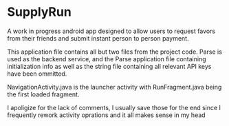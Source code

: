 # SupplyRun
A work in progress android app designed to allow users to request favors from their friends and submit instant person to person payment.

This application file contains all but two files from the project code.  Parse is used as the backend service, and the Parse application 
file containing initialization info as well as the string file containing all relevant API keys have been ommitted.  

NavigationActivity.java is the launcher activity with RunFragment.java being the first loaded fragment.

I apoligize for the lack of comments, I usually save those for the end since I frequently rework activity oprations and it all makes 
sense in my head

